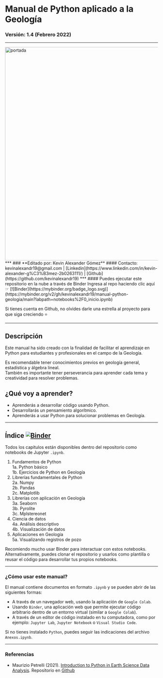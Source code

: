 # Manual de Python aplicado a la Geología
### **Versión: 1.4 (Febrero 2022)**
***
<img src="resources/portada.png" alt="portada" width="700"/>
***
### **Editado por: Kevin Alexander Gómez**
#### Contacto: kevinalexandr19@gmail.com | [Linkedin](https://www.linkedin.com/in/kevin-alexander-g%C3%B3mez-2b0263111/) | [Github](https://github.com/kevinalexandr19)
***
#### Puedes ejecutar este repositorio en la nube a través de Binder
Ingresa al repo haciendo clic aquí ☞ [![Binder](https://mybinder.org/badge_logo.svg)](https://mybinder.org/v2/gh/kevinalexandr19/manual-python-geologia/main?labpath=notebooks%2F0_inicio.ipynb)

Si tienes cuenta en Github, no olvides darle una estrella al proyecto para que siga creciendo ⭐

***
## Descripción
Este manual ha sido creado con la finalidad de facilitar el aprendizaje en Python para estudiantes y profesionales en el campo de la Geología.

Es recomendable tener conocimientos previos en geología general, estadística y álgebra lineal.\
También es importante tener perseverancia para aprender cada tema y creatividad para resolver problemas.


## ¿Qué voy a aprender?
- Aprenderás a desarrollar código usando Python.
- Desarrollarás un pensamiento algorítmico.
- Aprenderás a usar Python para solucionar problemas en Geología.


***
## **Índice** [![Binder](https://mybinder.org/badge_logo.svg)](https://mybinder.org/v2/gh/kevinalexandr19/manual-python-geologia/main?labpath=notebooks%2F0_inicio.ipynb)
Todos los capítulos están disponibles dentro del repositorio como notebooks de Jupyter `.ipynb`.

1. Fundamentos de Python\
  1a. Python básico\
  1b. Ejercicios de Python en Geología
2. Librerías fundamentales de Python\
  2a. Numpy\
  2b. Pandas\
  2c. Matplotlib
3. Librerías con aplicación en Geología\
  3a. Seaborn\
  3b. Pyrolite\
  3c. Mplstereonet
4. Ciencia de datos\
  4a. Análisis descriptivo\
  4b. Visualización de datos
5. Aplicaciones en Geología\
  5a. Visualizando registros de pozo

Recomiendo mucho usar Binder para interactuar con estos notebooks. Alternativamente, puedes clonar el repositorio y usarlos como plantilla o reusar el código para desarrollar tus propios notebooks.




***
### ¿Cómo usar este manual?
El manual contiene documentos en formato `.ipynb` y se pueden abrir de las siguientes formas:
- A través de un navegador web, usando la aplicación de `Google Colab`.
- Usando `Binder`, una aplicación web que permite ejecutar código arbitrario dentro de un entorno virtual (similar a `Google Colab`).
- A través de un editor de código instalado en tu computadora, como por ejemplo: `Jupyter Lab`, `Jupyter Notebook` o `Visual Studio Code`.

Si no tienes instalado `Python`, puedes seguir las indicaciones del archivo `Anexos.ipynb`.

***
### Referencias
- Maurizio Petrelli (2021). [Introduction to Python in Earth Science Data Analysis](https://link.springer.com/book/10.1007/978-3-030-78055-5). Repositorio en [Github](https://github.com/petrelli-m/python_earth_science_book)










